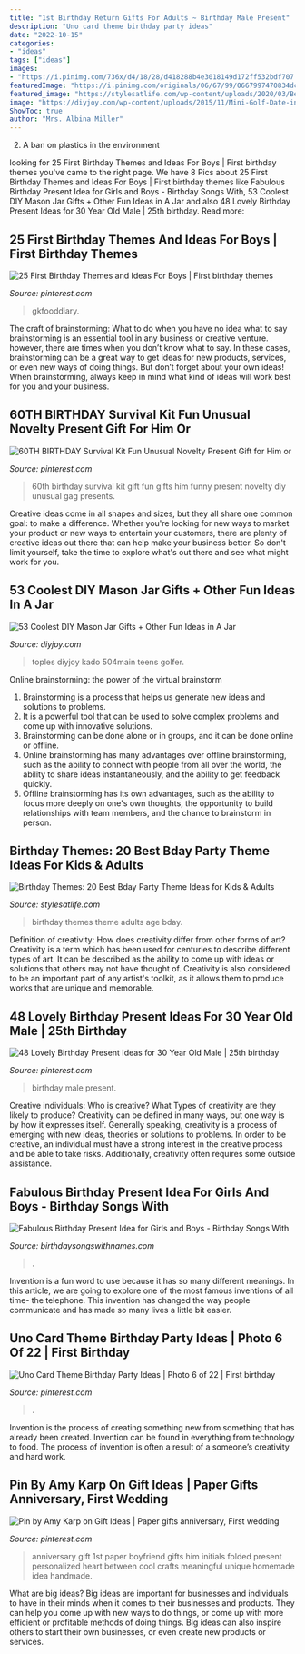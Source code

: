 ```yaml
---
title: "1st Birthday Return Gifts For Adults ~ Birthday Male Present"
description: "Uno card theme birthday party ideas"
date: "2022-10-15"
categories:
- "ideas"
tags: ["ideas"]
images:
- "https://i.pinimg.com/736x/d4/18/28/d418288b4e3018149d172ff532bdf707.jpg"
featuredImage: "https://i.pinimg.com/originals/06/67/99/0667997470834dc449c7b6a86c1c7fc2.jpg"
featured_image: "https://stylesatlife.com/wp-content/uploads/2020/03/Best-Birthday-Theme-Ideas-for-All-Age-Groups.jpg"
image: "https://diyjoy.com/wp-content/uploads/2015/11/Mini-Golf-Date-in-a-Jar-Gift.jpg"
ShowToc: true
author: "Mrs. Albina Miller"
---
```



2. A ban on plastics in the environment 

	

		
looking for 25 First Birthday Themes and Ideas For Boys | First birthday themes you've came to the right page. We have 8 Pics about 25 First Birthday Themes and Ideas For Boys | First birthday themes like Fabulous Birthday Present Idea for Girls and Boys - Birthday Songs With, 53 Coolest DIY Mason Jar Gifts + Other Fun Ideas in A Jar and also 48 Lovely Birthday Present Ideas for 30 Year Old Male | 25th birthday. Read more:
		
    
## 25 First Birthday Themes And Ideas For Boys | First Birthday Themes

<img loading=lazy src="https://i.pinimg.com/736x/bc/1b/a9/bc1ba9063120555d7463eb4496c2e5ac.jpg" onerror="this.onerror=null;this.src='https://tse1.mm.bing.net/th?id=OIP.F_UbeDld10Njd59ZWX6c7AHaLH&amp;pid=15.1';" alt="25 First Birthday Themes and Ideas For Boys | First birthday themes">

_Source: pinterest.com_

>gkfooddiary. 

	

The craft of brainstorming: What to do when you have no idea what to say
brainstorming is an essential tool in any business or creative venture. however, there are times when you don’t know what to say. In these cases, brainstorming can be a great way to get ideas for new products, services, or even new ways of doing things. But don’t forget about your own ideas! When brainstorming, always keep in mind what kind of ideas will work best for you and your business.

    
## 60TH BIRTHDAY Survival Kit Fun Unusual Novelty Present Gift For Him Or

<img loading=lazy src="https://i.pinimg.com/736x/d4/18/28/d418288b4e3018149d172ff532bdf707.jpg" onerror="this.onerror=null;this.src='https://tse1.mm.bing.net/th?id=OIP.gm1RYmQm4MLSJiCike4cTQHaJ3&amp;pid=15.1';" alt="60TH BIRTHDAY Survival Kit Fun Unusual Novelty Present Gift for Him or">

_Source: pinterest.com_

>60th birthday survival kit gift fun gifts him funny present novelty diy unusual gag presents. 

	

Creative ideas come in all shapes and sizes, but they all share one common goal: to make a difference. Whether you're looking for new ways to market your product or new ways to entertain your customers, there are plenty of creative ideas out there that can help make your business better. So don't limit yourself, take the time to explore what's out there and see what might work for you.

    
## 53 Coolest DIY Mason Jar Gifts + Other Fun Ideas In A Jar

<img loading=lazy src="https://diyjoy.com/wp-content/uploads/2015/11/Mini-Golf-Date-in-a-Jar-Gift.jpg" onerror="this.onerror=null;this.src='https://tse3.mm.bing.net/th?id=OIP.3Hja42hbI6SoG0SF6UZ_gAHaPZ&amp;pid=15.1';" alt="53 Coolest DIY Mason Jar Gifts + Other Fun Ideas in A Jar">

_Source: diyjoy.com_

>toples diyjoy kado 504main teens golfer. 

	

Online brainstorming: the power of the virtual brainstorm
1. Brainstorming is a process that helps us generate new ideas and solutions to problems.
2. It is a powerful tool that can be used to solve complex problems and come up with innovative solutions.
3. Brainstorming can be done alone or in groups, and it can be done online or offline.
4. Online brainstorming has many advantages over offline brainstorming, such as the ability to connect with people from all over the world, the ability to share ideas instantaneously, and the ability to get feedback quickly.
5. Offline brainstorming has its own advantages, such as the ability to focus more deeply on one's own thoughts, the opportunity to build relationships with team members, and the chance to brainstorm in person.

    
## Birthday Themes: 20 Best Bday Party Theme Ideas For Kids &amp; Adults

<img loading=lazy src="https://stylesatlife.com/wp-content/uploads/2020/03/Best-Birthday-Theme-Ideas-for-All-Age-Groups.jpg" onerror="this.onerror=null;this.src='https://tse2.mm.bing.net/th?id=OIP.Jk31I5V4VGGgjtDPOwIpxQHaFj&amp;pid=15.1';" alt="Birthday Themes: 20 Best Bday Party Theme Ideas for Kids &amp; Adults">

_Source: stylesatlife.com_

>birthday themes theme adults age bday. 

	

Definition of creativity: How does creativity differ from other forms of art?
Creativity is a term which has been used for centuries to describe different types of art. It can be described as the ability to come up with ideas or solutions that others may not have thought of. Creativity is also considered to be an important part of any artist's toolkit, as it allows them to produce works that are unique and memorable.

    
## 48 Lovely Birthday Present Ideas For 30 Year Old Male | 25th Birthday

<img loading=lazy src="https://i.pinimg.com/736x/f2/9b/0f/f29b0fb4da0f835414ec9b2cfdc64993.jpg" onerror="this.onerror=null;this.src='https://tse1.mm.bing.net/th?id=OIP.y7ikrHRydwJQDCbKhx1ilQHaJ4&amp;pid=15.1';" alt="48 Lovely Birthday Present Ideas for 30 Year Old Male | 25th birthday">

_Source: pinterest.com_

>birthday male present. 

	

Creative individuals: Who is creative? What Types of creativity are they likely to produce?
Creativity can be defined in many ways, but one way is by how it expresses itself. Generally speaking, creativity is a process of emerging with new ideas, theories or solutions to problems. In order to be creative, an individual must have a strong interest in the creative process and be able to take risks. Additionally, creativity often requires some outside assistance.

    
## Fabulous Birthday Present Idea For Girls And Boys - Birthday Songs With

<img loading=lazy src="https://birthdaysongswithnames.com/wp-content/uploads/2014/03/Birthday-Presents-box.jpg" onerror="this.onerror=null;this.src='https://tse4.mm.bing.net/th?id=OIP.Iw8htg9IPZaaJIcyR2zR8gHaE8&amp;pid=15.1';" alt="Fabulous Birthday Present Idea for Girls and Boys - Birthday Songs With">

_Source: birthdaysongswithnames.com_

>. 

	

Invention is a fun word to use because it has so many different meanings. In this article, we are going to explore one of the most famous inventions of all time- the telephone. This invention has changed the way people communicate and has made so many lives a little bit easier.

    
## Uno Card Theme Birthday Party Ideas | Photo 6 Of 22 | First Birthday

<img loading=lazy src="https://i.pinimg.com/originals/7a/9e/90/7a9e9002426906288a403e03132544cc.jpg" onerror="this.onerror=null;this.src='https://tse4.mm.bing.net/th?id=OIP.wMmZVTJCQf1UMxulR1PlvgHaJ4&amp;pid=15.1';" alt="Uno Card Theme Birthday Party Ideas | Photo 6 of 22 | First birthday">

_Source: pinterest.com_

>. 

	

Invention is the process of creating something new from something that has already been created. Invention can be found in everything from technology to food. The process of invention is often a result of a someone’s creativity and hard work.

    
## Pin By Amy Karp On Gift Ideas | Paper Gifts Anniversary, First Wedding

<img loading=lazy src="https://i.pinimg.com/originals/06/67/99/0667997470834dc449c7b6a86c1c7fc2.jpg" onerror="this.onerror=null;this.src='https://tse1.mm.bing.net/th?id=OIP.4cFHBMnUj9adveZwow1osgHaHw&amp;pid=15.1';" alt="Pin by Amy Karp on Gift Ideas | Paper gifts anniversary, First wedding">

_Source: pinterest.com_

>anniversary gift 1st paper boyfriend gifts him initials folded present personalized heart between cool crafts meaningful unique homemade idea handmade. 

	

What are big ideas?
Big ideas are important for businesses and individuals to have in their minds when it comes to their businesses and products. They can help you come up with new ways to do things, or come up with more efficient or profitable methods of doing things. Big ideas can also inspire others to start their own businesses, or even create new products or services.

